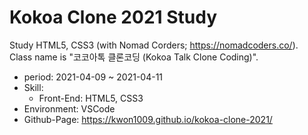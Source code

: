 # Kokoa Clone 2021 Study

Study HTML5, CSS3 (with Nomad Corders; https://nomadcoders.co/).  
Class name is "코코아톡 클론코딩 (Kokoa Talk Clone Coding)".

- period: 2021-04-09 ~ 2021-04-11
- Skill:
  - Front-End: HTML5, CSS3
- Environment: VSCode
- Github-Page: https://kwon1009.github.io/kokoa-clone-2021/
